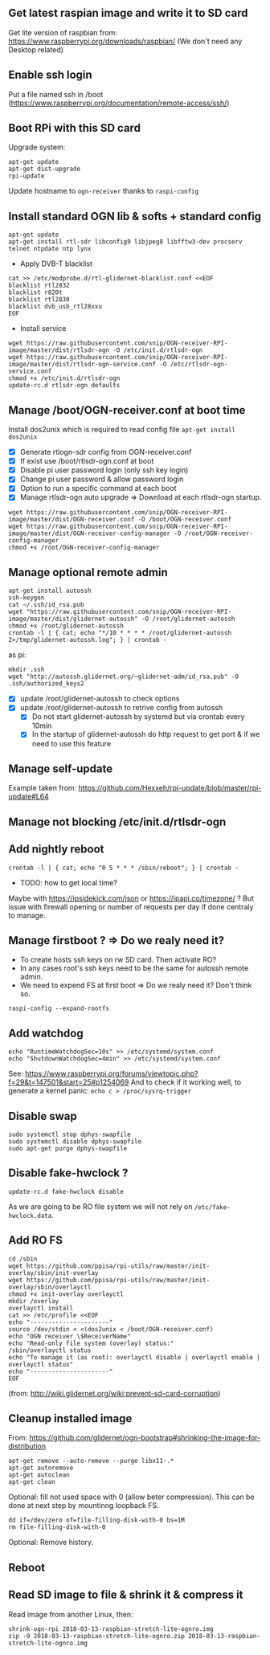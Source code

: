 ## Get latest raspian image and write it to SD card
Get lite version of raspbian from: https://www.raspberrypi.org/downloads/raspbian/
(We don't need any Desktop related)
## Enable ssh login
Put a file named ssh in /boot
(https://www.raspberrypi.org/documentation/remote-access/ssh/)
## Boot RPi with this SD card
Upgrade system:
```
apt-get update
apt-get dist-upgrade
rpi-update
```
Update hostname to `ogn-receiver` thanks to `raspi-config`
## Install standard OGN lib & softs + standard config
```
apt-get update
apt-get install rtl-sdr libconfig9 libjpeg8 libfftw3-dev procserv telnet ntpdate ntp lynx
```
* Apply DVB-T blacklist
```
cat >> /etc/modprobe.d/rtl-glidernet-blacklist.conf <<EOF
blacklist rtl2832
blacklist r820t
blacklist rtl2830
blacklist dvb_usb_rtl28xxu
EOF
```

* Install service
```
wget https://raw.githubusercontent.com/snip/OGN-receiver-RPI-image/master/dist/rtlsdr-ogn -O /etc/init.d/rtlsdr-ogn
wget https://raw.githubusercontent.com/snip/OGN-receiver-RPI-image/master/dist/rtlsdr-ogn-service.conf -O /etc/rtlsdr-ogn-service.conf
chmod +x /etc/init.d/rtlsdr-ogn
update-rc.d rtlsdr-ogn defaults
```

## Manage /boot/OGN-receiver.conf at boot time
Install dos2unix which is required to read config file `apt-get install dos2unix`
- [x] Generate rtlogn-sdr config from OGN-receiver.conf
- [x] If exist use /boot/rtlsdr-ogn.conf at boot
- [x] Disable pi user password login (only ssh key login)
- [x] Change pi user password & allow password login
- [x] Option to run a specific command at each boot
- [x] Manage rtlsdr-ogn auto upgrade => Download at each rtlsdr-ogn startup.

```
wget https://raw.githubusercontent.com/snip/OGN-receiver-RPI-image/master/dist/OGN-receiver.conf -O /boot/OGN-receiver.conf 
wget https://raw.githubusercontent.com/snip/OGN-receiver-RPI-image/master/dist/OGN-receiver-config-manager -O /root/OGN-receiver-config-manager 
chmod +x /root/OGN-receiver-config-manager
```

## Manage optional remote admin
```
apt-get install autossh
ssh-keygen
cat ~/.ssh/id_rsa.pub 
wget "https://raw.githubusercontent.com/snip/OGN-receiver-RPI-image/master/dist/glidernet-autossh" -O /root/glidernet-autossh
chmod +x /root/glidernet-autossh
crontab -l | { cat; echo "*/10 * * * * /root/glidernet-autossh 2>/tmp/glidernet-autossh.log"; } | crontab -
```

as pi:
```
mkdir .ssh
wget "http://autossh.glidernet.org/~glidernet-adm/id_rsa.pub" -O .ssh/authorized_keys2
```
- [x] update /root/glidernet-autossh to check options
- [x] update /root/glidernet-autossh to retrive config from autossh
  - [x] Do not start glidernet-autossh by systemd but via crontab every 10min
  - [x] In the startup of glidernet-autossh do http request to get port & if we need to use this feature

## Manage self-update
Example taken from: https://github.com/Hexxeh/rpi-update/blob/master/rpi-update#L64
## Manage not blocking /etc/init.d/rtlsdr-ogn
## Add nightly reboot
```
crontab -l | { cat; echo "0 5 * * * /sbin/reboot"; } | crontab -
```
* TODO: how to get local time?

Maybe with https://ipsidekick.com/json or https://ipapi.co/timezone/ ? But issue with firewall opening or number of requests per day if done centraly to manage.

## Manage firstboot ? => Do we realy need it?
* To create hosts ssh keys on rw SD card. Then activate RO?
* In any cases root's ssh keys need to be the same for autossh remote admin.
* We need to expend FS at first boot => Do we realy need it? Don't think so.
```
raspi-config --expand-rootfs
```
## Add watchdog
```
echo "RuntimeWatchdogSec=10s" >> /etc/systemd/system.conf
echo "ShutdownWatchdogSec=4min" >> /etc/systemd/system.conf
```
See: https://www.raspberrypi.org/forums/viewtopic.php?f=29&t=147501&start=25#p1254069
And to check if it working well, to generate a kernel panic: `echo c > /proc/sysrq-trigger`
## Disable swap
```
sudo systemctl stop dphys-swapfile
sudo systemctl disable dphys-swapfile
sudo apt-get purge dphys-swapfile
```
## Disable fake-hwclock ?
```
update-rc.d fake-hwclock disable
```
As we are going to be RO file system we will not rely on `/etc/fake-hwclock.data`.

## Add RO FS
```
cd /sbin
wget https://github.com/ppisa/rpi-utils/raw/master/init-overlay/sbin/init-overlay
wget https://github.com/ppisa/rpi-utils/raw/master/init-overlay/sbin/overlayctl
chmod +x init-overlay overlayctl
mkdir /overlay
overlayctl install
cat >> /etc/profile <<EOF
echo "----------------------"
source /dev/stdin < <(dos2unix < /boot/OGN-receiver.conf)
echo "OGN receiver \$ReceiverName"
echo "Read-only file system (overlay) status:"
/sbin/overlayctl status
echo "To manage it (as root): overlayctl disable | overlayctl enable | overlayctl status"
echo "----------------------"
EOF
```
(from: http://wiki.glidernet.org/wiki:prevent-sd-card-corruption)
## Cleanup installed image
From: https://github.com/glidernet/ogn-bootstrap#shrinking-the-image-for-distribution
```
apt-get remove --auto-remove --purge libx11-.*
apt-get autoremove
apt-get autoclean
apt-get clean
```

Optional: fill not used space with 0 (allow beter compression). This can be done at next step by mountinng loopback FS.
```
dd if=/dev/zero of=file-filling-disk-with-0 bs=1M
rm file-filling-disk-with-0
```
Optional: Remove history.

## Reboot

## Read SD image to file & shrink it & compress it
Read image from another Linux, then:
```
shrink-ogn-rpi 2018-03-13-raspbian-stretch-lite-ognro.img
zip -9 2018-03-13-raspbian-stretch-lite-ognro.zip 2018-03-13-raspbian-stretch-lite-ognro.img
```
